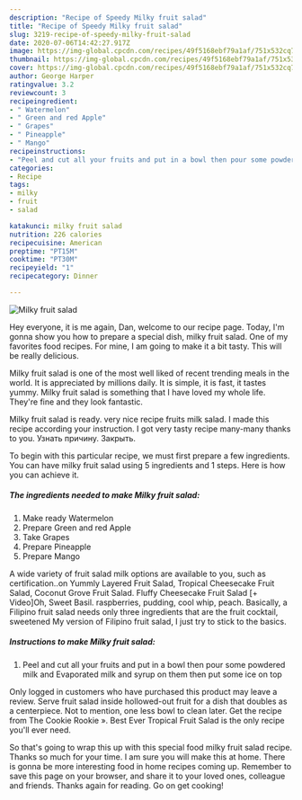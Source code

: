 ```yaml
---
description: "Recipe of Speedy Milky fruit salad"
title: "Recipe of Speedy Milky fruit salad"
slug: 3219-recipe-of-speedy-milky-fruit-salad
date: 2020-07-06T14:42:27.917Z
image: https://img-global.cpcdn.com/recipes/49f5168ebf79a1af/751x532cq70/milky-fruit-salad-recipe-main-photo.jpg
thumbnail: https://img-global.cpcdn.com/recipes/49f5168ebf79a1af/751x532cq70/milky-fruit-salad-recipe-main-photo.jpg
cover: https://img-global.cpcdn.com/recipes/49f5168ebf79a1af/751x532cq70/milky-fruit-salad-recipe-main-photo.jpg
author: George Harper
ratingvalue: 3.2
reviewcount: 3
recipeingredient:
- " Watermelon"
- " Green and red Apple"
- " Grapes"
- " Pineapple"
- " Mango"
recipeinstructions:
- "Peel and cut all your fruits and put in a bowl then pour some powdered milk and Evaporated milk and syrup on them then put some ice on top"
categories:
- Recipe
tags:
- milky
- fruit
- salad

katakunci: milky fruit salad 
nutrition: 226 calories
recipecuisine: American
preptime: "PT15M"
cooktime: "PT30M"
recipeyield: "1"
recipecategory: Dinner

---
```



![Milky fruit salad](https://img-global.cpcdn.com/recipes/49f5168ebf79a1af/751x532cq70/milky-fruit-salad-recipe-main-photo.jpg)

Hey everyone, it is me again, Dan, welcome to our recipe page. Today, I'm gonna show you how to prepare a special dish, milky fruit salad. One of my favorites food recipes. For mine, I am going to make it a bit tasty. This will be really delicious.

Milky fruit salad is one of the most well liked of recent trending meals in the world. It is appreciated by millions daily. It is simple, it is fast, it tastes yummy. Milky fruit salad is something that I have loved my whole life. They're fine and they look fantastic.

Milky fruit salad is ready. very nice recipe fruits milk salad. I made this recipe according your instruction. I got very tasty recipe many-many thanks to you. Узнать причину. Закрыть.


To begin with this particular recipe, we must first prepare a few ingredients. You can have milky fruit salad using 5 ingredients and 1 steps. Here is how you can achieve it.

<!--inarticleads1-->

##### The ingredients needed to make Milky fruit salad:

1. Make ready  Watermelon
1. Prepare  Green and red Apple
1. Take  Grapes
1. Prepare  Pineapple
1. Prepare  Mango


A wide variety of fruit salad milk options are available to you, such as certification..on Yummly Layered Fruit Salad, Tropical Cheesecake Fruit Salad, Coconut Grove Fruit Salad. Fluffy Cheesecake Fruit Salad [+ Video]Oh, Sweet Basil. raspberries, pudding, cool whip, peach. Basically, a Filipino fruit salad needs only three ingredients that are the fruit cocktail, sweetened My version of Filipino fruit salad, I just try to stick to the basics. 

<!--inarticleads2-->

##### Instructions to make Milky fruit salad:

1. Peel and cut all your fruits and put in a bowl then pour some powdered milk and Evaporated milk and syrup on them then put some ice on top


Only logged in customers who have purchased this product may leave a review. Serve fruit salad inside hollowed-out fruit for a dish that doubles as a centerpiece. Not to mention, one less bowl to clean later. Get the recipe from The Cookie Rookie ». Best Ever Tropical Fruit Salad is the only recipe you&#39;ll ever need. 

So that's going to wrap this up with this special food milky fruit salad recipe. Thanks so much for your time. I am sure you will make this at home. There is gonna be more interesting food in home recipes coming up. Remember to save this page on your browser, and share it to your loved ones, colleague and friends. Thanks again for reading. Go on get cooking!
